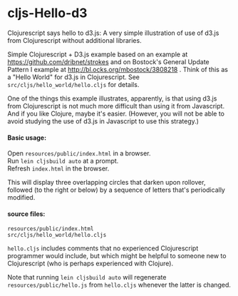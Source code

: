 # cljs-Hello-d3
Clojurescript says hello to d3.js: A very simple illustration of
use of d3.js from Clojurescript without additional libraries.

Simple Clojurescript + D3.js example based on an example at
https://github.com/dribnet/strokes and on Bostock's General Update
Pattern I example at http://bl.ocks.org/mbostock/3808218 .
Think of this as a "Hello World" for d3.js in Clojurescript.
See `src/cljs/hello_world/hello.cljs` for details.

One of the things this example illustrates, apparently, is that using
d3.js from Clojurescript is not much more difficult than using it from
Javascript.  And if you like Clojure, maybe it's easier.  (However, you
will not be able to avoid studying the use of d3.js in Javascript to use
this strategy.)

#### Basic usage:

Open `resources/public/index.html` in a browser.  
Run `lein cljsbuild auto` at a prompt.  
Refresh `index.html` in the browser.

This will display three overlapping circles that darken upon rollover,
followed (to the right or below) by a sequence of letters that's
periodically modified.

#### source files:

`resources/public/index.html`  
`src/cljs/hello_world/hello.cljs`

`hello.cljs` includes comments that no experienced Clojurescript
programmer would include, but which might be helpful to someone new to
Clojurescript (who is perhaps experienced with Clojure).

Note that running `lein cljsbuild auto` will regenerate
`resources/public/hello.js` from `hello.cljs` whenever the latter is
changed.
